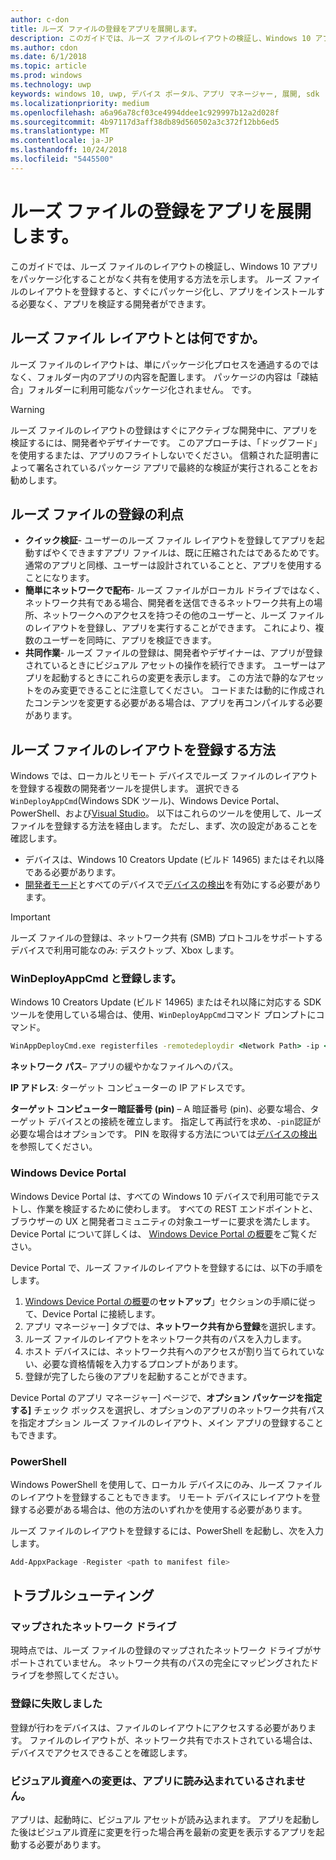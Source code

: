 ```yaml
---
author: c-don
title: ルーズ ファイルの登録をアプリを展開します。
description: このガイドでは、ルーズ ファイルのレイアウトの検証し、Windows 10 アプリをパッケージ化することがなく共有を使用する方法を示します。
ms.author: cdon
ms.date: 6/1/2018
ms.topic: article
ms.prod: windows
ms.technology: uwp
keywords: windows 10, uwp, デバイス ポータル、アプリ マネージャー, 展開, sdk
ms.localizationpriority: medium
ms.openlocfilehash: a6a96a78cf03ce4994ddee1c929997b12a2d028f
ms.sourcegitcommit: 4b97117d3aff38db89d560502a3c372f12bb6ed5
ms.translationtype: MT
ms.contentlocale: ja-JP
ms.lasthandoff: 10/24/2018
ms.locfileid: "5445500"
---
```

# <a name="deploy-an-app-through-loose-file-registration"></a>ルーズ ファイルの登録をアプリを展開します。 

このガイドでは、ルーズ ファイルのレイアウトの検証し、Windows 10 アプリをパッケージ化することがなく共有を使用する方法を示します。 ルーズ ファイルのレイアウトを登録すると、すぐにパッケージ化し、アプリをインストールする必要なく、アプリを検証する開発者ができます。 

## <a name="what-is-a-loose-file-layout"></a>ルーズ ファイル レイアウトとは何ですか。

ルーズ ファイルのレイアウトは、単にパッケージ化プロセスを通過するのではなく、フォルダー内のアプリの内容を配置します。 パッケージの内容は「疎結合」フォルダーに利用可能なパッケージ化されません。 です。 

> [!WARNING]
> ルーズ ファイルのレイアウトの登録はすぐにアクティブな開発中に、アプリを検証するには、開発者やデザイナーです。 このアプローチは、「ドッグフード」を使用するまたは、アプリのフライトしないでください。 信頼された証明書によって署名されているパッケージ アプリで最終的な検証が実行されることをお勧めします。 

## <a name="advantages-of-loose-file-registration"></a>ルーズ ファイルの登録の利点

- **クイック検証**- ユーザーのルーズ ファイル レイアウトを登録してアプリを起動すばやくできますアプリ ファイルは、既に圧縮されたはであるためです。 通常のアプリと同様、ユーザーは設計されていることと、アプリを使用することになります。 
- **簡単にネットワークで配布**- ルーズ ファイルがローカル ドライブではなく、ネットワーク共有である場合、開発者を送信できるネットワーク共有上の場所、ネットワークへのアクセスを持つその他のユーザーと、ルーズ ファイルのレイアウトを登録し、アプリを実行することができます。 これにより、複数のユーザーを同時に、アプリを検証できます。 
- **共同作業**- ルーズ ファイルの登録は、開発者やデザイナーは、アプリが登録されているときにビジュアル アセットの操作を続行できます。 ユーザーはアプリを起動するときにこれらの変更を表示します。 この方法で静的なアセットをのみ変更できることに注意してください。 コードまたは動的に作成されたコンテンツを変更する必要がある場合は、アプリを再コンパイルする必要があります。

## <a name="how-to-register-a-loose-file-layout"></a>ルーズ ファイルのレイアウトを登録する方法

Windows では、ローカルとリモート デバイスでルーズ ファイルのレイアウトを登録する複数の開発者ツールを提供します。 選択できる`WinDeployAppCmd`(Windows SDK ツール)、Windows Device Portal、PowerShell、および[Visual Studio](https://docs.microsoft.com/windows/uwp/debug-test-perf/deploying-and-debugging-uwp-apps#register-layout-from-network)。 以下はこれらのツールを使用して、ルーズ ファイルを登録する方法を経由します。 ただし、まず、次の設定があることを確認します。

- デバイスは、Windows 10 Creators Update (ビルド 14965) またはそれ以降である必要があります。
- [開発者モード](https://msdn.microsoft.com/windows/uwp/get-started/enable-your-device-for-development)とすべてのデバイスで[デバイスの検出](https://docs.microsoft.com/en-us/windows/uwp/get-started/enable-your-device-for-development#device-discovery)を有効にする必要があります。

> [!IMPORTANT]
> ルーズ ファイルの登録は、ネットワーク共有 (SMB) プロトコルをサポートするデバイスで利用可能なのみ: デスクトップ、Xbox します。 

### <a name="register-with-windeployappcmd"></a>WinDeployAppCmd と登録します。

Windows 10 Creators Update (ビルド 14965) またはそれ以降に対応する SDK ツールを使用している場合は、使用、`WinDeployAppCmd`コマンド プロンプトにコマンド。

```cmd
WinAppDeployCmd.exe registerfiles -remotedeploydir <Network Path> -ip <IP Address> -pin <target machine PIN>
```

**ネットワーク パス**– アプリの緩やかなファイルへのパス。

**IP アドレス**: ターゲット コンピューターの IP アドレスです。

**ターゲット コンピューター暗証番号 (pin)** – A 暗証番号 (pin)、必要な場合、ターゲット デバイスとの接続を確立します。 指定して再試行を求め、`-pin`認証が必要な場合はオプションです。 PIN を取得する方法については[デバイスの検出](https://docs.microsoft.com/windows/uwp/get-started/enable-your-device-for-development#device-discovery)を参照してください。

### <a name="windows-device-portal"></a>Windows Device Portal

Windows Device Portal は、すべての Windows 10 デバイスで利用可能でテストし、作業を検証するために使わします。 すべての REST エンドポイントと、ブラウザーの UX と開発者コミュニティの対象ユーザーに要求を満たします。 Device Portal について詳しくは、 [Windows Device Portal の概要](device-portal.md)をご覧ください。

Device Portal で、ルーズ ファイルのレイアウトを登録するには、以下の手順をします。

1. [Windows Device Portal の概要](device-portal.md)の**セットアップ**」セクションの手順に従って、Device Portal に接続します。
1. アプリ マネージャー] タブでは、**ネットワーク共有から登録**を選択します。
1. ルーズ ファイルのレイアウトをネットワーク共有のパスを入力します。 
1. ホスト デバイスには、ネットワーク共有へのアクセスが割り当てられていない、必要な資格情報を入力するプロンプトがあります。
1. 登録が完了したら後のアプリを起動することができます。

Device Portal のアプリ マネージャー] ページで、**オプション パッケージを指定する]** チェック ボックスを選択し、オプションのアプリのネットワーク共有パスを指定オプション ルーズ ファイルのレイアウト、メイン アプリの登録することもできます。 

### <a name="powershell"></a>PowerShell 

Windows PowerShell を使用して、ローカル デバイスにのみ、ルーズ ファイルのレイアウトを登録することもできます。 リモート デバイスにレイアウトを登録する必要がある場合は、他の方法のいずれかを使用する必要があります。 

ルーズ ファイルのレイアウトを登録するには、PowerShell を起動し、次を入力します。

```PowerShell
Add-AppxPackage -Register <path to manifest file>
```

## <a name="troubleshooting"></a>トラブルシューティング

### <a name="mapped-network-drives"></a>マップされたネットワーク ドライブ
現時点では、ルーズ ファイルの登録のマップされたネットワーク ドライブがサポートされていません。 ネットワーク共有のパスの完全にマッピングされたドライブを参照してください。

### <a name="registration-failure"></a>登録に失敗しました
登録が行わをデバイスは、ファイルのレイアウトにアクセスする必要があります。 ファイルのレイアウトが、ネットワーク共有でホストされている場合は、デバイスでアクセスできることを確認します。 

### <a name="modifications-to-visual-assets-arent-being-loaded-in-the-app"></a>ビジュアル資産への変更は、アプリに読み込まれているされません。 
アプリは、起動時に、ビジュアル アセットが読み込まれます。 アプリを起動した後はビジュアル資産に変更を行った場合再を最新の変更を表示するアプリを起動する必要があります。